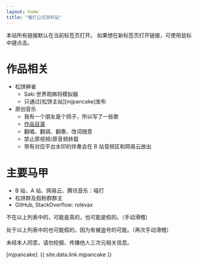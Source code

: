 ```yaml
---
layout: home
title: "喵打公式资料站"
---
```


本站所有链接默认在当前标签页打开。
如果想在新标签页打开链接，可使用鼠标中键点击。

# 作品相关

- 松饼麻雀
  - Saki 世界观麻将模拟器
  - 只通过[松饼主站][mjpancake]发布
- 原创音乐
  - 我有一个朋友是个鸽子，所以写了一些歌
  - [作品目录](/music/)
  - 翻唱、翻调、翻奏、改词随意
  - 禁止原视频/原音频转载
  - 带有对应平台水印的伴奏会在 B 站音频区和网易云放出

# 主要马甲

- B 站、A 站、网易云、腾讯音乐：喵打
- 松饼群及假粉群群主
- GitHub, StackOverflow: rolevax

不在以上列表中的，可能是真的，也可能是假的。（手动滑稽）

处于以上列表中的也可能假的，因为有被盗号的可能。（再次手动滑稽）

未经本人同意，请勿挖掘、传播他人三次元相关信息。

[mjpancake]: {{ site.data.link.mjpancake }}

